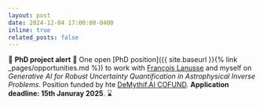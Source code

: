 ```yaml
---
layout: post
date: 2024-12-04 17:00:00-0400
inline: true
related_posts: false
---
```


:loudspeaker: **PhD project alert** :loudspeaker: One open [PhD position]({{ site.baseurl }}{% link _pages/opportunities.md %}) to work with [François Lanusse](https://flanusse.net) and myself on _Generative AI for Robust Uncertainty Quantification in Astrophysical Inverse Problems_. Position funded by hte [DeMythif.AI COFUND](https://www.dataia.eu/ouvert-cofund-demythifai-appel-candidatures-2024). **Application deadline: 15th Januray 2025**. :hourglass: 

